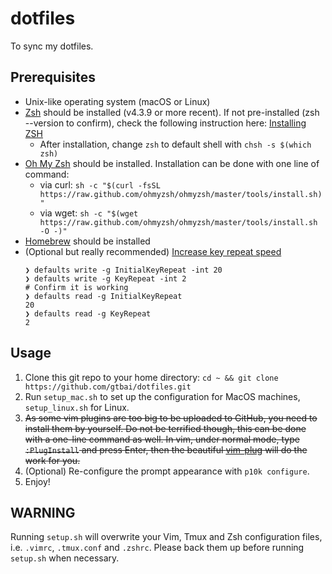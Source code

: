 # dotfiles
To sync my dotfiles.

## Prerequisites

+ Unix-like operating system (macOS or Linux)
+ [Zsh](http://www.zsh.org/) should be installed (v4.3.9 or more recent). If not pre-installed (zsh --version to confirm), check the following instruction here: [Installing ZSH](https://github.com/robbyrussell/oh-my-zsh/wiki/Installing-ZSH)
  + After installation, change `zsh` to default shell with ```chsh -s $(which zsh)```
+ [Oh My Zsh](http://ohmyz.sh/) should be installed. Installation can be done with one line of command:
  + via curl: ```sh -c "$(curl -fsSL https://raw.github.com/ohmyzsh/ohmyzsh/master/tools/install.sh)"```
  + via wget: ```sh -c "$(wget https://raw.github.com/ohmyzsh/ohmyzsh/master/tools/install.sh -O -)"```
+ [Homebrew](https://brew.sh/) should be installed
+ (Optional but really recommended) [Increase key repeat speed](https://apple.stackexchange.com/questions/10467/how-to-increase-keyboard-key-repeat-rate-on-os-x)
  ```
  ❯ defaults write -g InitialKeyRepeat -int 20
  ❯ defaults write -g KeyRepeat -int 2
  # Confirm it is working
  ❯ defaults read -g InitialKeyRepeat
  20
  ❯ defaults read -g KeyRepeat
  2
  ```

## Usage

1. Clone this git repo to your home directory: ```cd ~ && git clone https://github.com/gtbai/dotfiles.git```
2. Run ```setup_mac.sh``` to set up the configuration for MacOS machines, ```setup_linux.sh``` for Linux.
3. ~~As some vim plugins are too big to be uploaded to GitHub, you need to install them by yourself. Do not be terrified though, this can be done with a one-line command as well. In vim, under normal mode, type ```:PlugInstall``` and press Enter, then the beautiful [vim-plug](https://github.com/junegunn/vim-plug) will do the work for you.~~
4. (Optional) Re-configure the prompt appearance with `p10k configure`.
5. Enjoy!

## WARNING

Running ```setup.sh``` will overwrite your Vim, Tmux and Zsh configuration files, i.e. ```.vimrc```, ```.tmux.conf``` and ```.zshrc```. Please back them up before running ```setup.sh``` when necessary.
